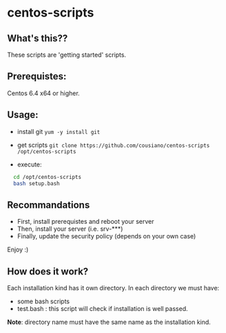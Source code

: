 centos-scripts
==============

What's this??
-------------
These scripts are 'getting started' scripts.


Prerequistes:
-------------

Centos 6.4 x64 or higher.

Usage:
------

- install git
`yum -y install git`

- get scripts
`git clone https://github.com/cousiano/centos-scripts /opt/centos-scripts`

- execute:
```bash
  cd /opt/centos-scripts
  bash setup.bash
```

Recommandations
----------------

- First, install prerequistes and reboot your server
- Then, install your server (i.e. srv-***)
- Finally, update the security policy (depends on your own case)

Enjoy :)

How does it work?
----------------

Each installation kind has it own directory.
In each directory we must have:
- some bash scripts
- test.bash : this script will check if installation is well passed.

**Note**: directory name must have the same name as the installation kind. 
